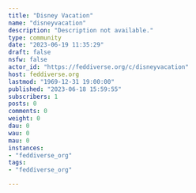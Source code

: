 ```yaml
---
title: "Disney Vacation" 
name: "disneyvacation"
description: "Description not available."
type: community
date: "2023-06-19 11:35:29"
draft: false
nsfw: false
actor_id: "https://feddiverse.org/c/disneyvacation"
host: feddiverse.org
lastmod: "1969-12-31 19:00:00"
published: "2023-06-18 15:59:55"
subscribers: 1
posts: 0
comments: 0
weight: 0
dau: 0
wau: 0
mau: 0
instances:
- "feddiverse_org"
tags: 
- "feddiverse_org"

---
```

